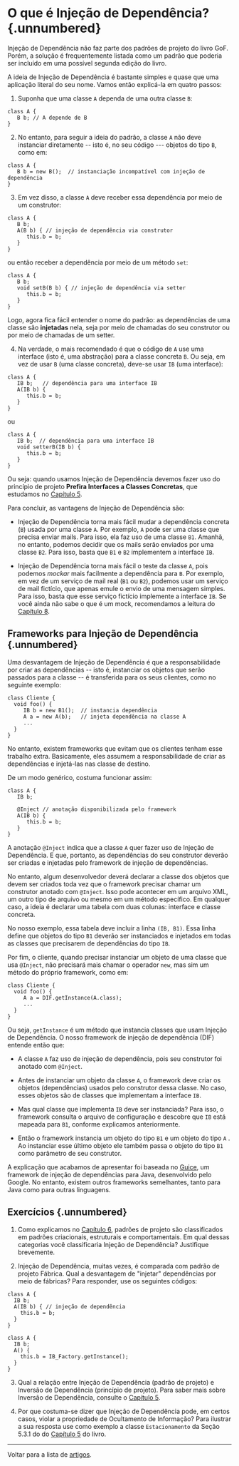 
# O que é Injeção de Dependência?   {.unnumbered}

Injeção de Dependência não faz parte dos padrões de projeto do livro 
GoF. Porém, a solução é frequentemente listada como um padrão que 
poderia ser incluído em uma possível segunda edição do livro.

A ideia de Injeção de Dependência é bastante simples e quase que uma 
aplicação literal do seu nome. Vamos então explicá-la em quatro
passos:

1. Suponha que uma classe `A` dependa de uma outra classe `B`:

```
class A {
   B b; // A depende de B
}
```

2. No entanto, para seguir a ideia do padrão, a classe `A` não deve 
instanciar diretamente -- isto é, no seu código --- objetos do 
tipo `B`, como em:

```
class A {
   B b = new B();  // instanciação incompatível com injeção de dependência 
}
```

3. Em vez disso, a classe `A` deve receber essa dependência por meio
de um construtor:

```
class A {
   B b;
   A(B b) { // injeção de dependência via construtor
      this.b = b;
   }
}
```

ou então receber a dependência por meio de um método `set`:

```
class A {
   B b;
   void setB(B b) { // injeção de dependência via setter
      this.b = b;
   }
}
```

Logo, agora fica fácil entender o nome do padrão: as dependências
de uma classe são **injetadas** nela, seja por meio de chamadas 
do seu construtor ou por meio de chamadas de um setter. 

4. Na verdade, o mais recomendado é que o código de `A` use uma interface (isto é, 
uma abstração) para a classe concreta `B`. Ou seja, em vez de usar `B` (uma 
classe concreta), deve-se usar `IB` (uma interface):

```
class A {
   IB b;   // dependência para uma interface IB
   A(IB b) {
      this.b = b;
   }
}
```

ou 

```
class A {
   IB b;  // dependência para uma interface IB
   void setterB(IB b) {
      this.b = b;
   }
}
```

Ou seja: quando usamos Injeção de Dependência devemos fazer uso do princípio 
de projeto **Prefira Interfaces a Classes Concretas**, que estudamos no 
[Capítulo 5](https://engsoftmoderna.info/cap5.html).

Para concluir, as vantagens de Injeção de Dependência são:

* Injeção de Dependência torna mais fácil mudar a dependência concreta (`B`) 
usada por uma classe `A`. Por exemplo, `A` pode ser uma classe que precisa enviar
mails. Para isso, ela faz uso de uma classe `B1`. Amanhã, no entanto, podemos 
decidir que os mails serão enviados por uma classe `B2`. Para isso, basta que `B1` e `B2` implementem
a interface `IB`.
       
* Injeção de Dependência torna mais fácil o teste da classe `A`, pois podemos *mockar*
mais facilmente a dependência para `B`. Por exemplo, em vez de um serviço de mail real 
(`B1` ou `B2`), podemos usar um serviço de mail fictício, que apenas emule o envio 
de uma mensagem simples. Para isso, basta que esse serviço fictício implemente a 
interface `IB`. Se você ainda não sabe o que é um mock, recomendamos a leitura
do [Capítulo 8](https://engsoftmoderna.info/cap8.html).
 

## Frameworks para Injeção de Dependência {.unnumbered}

Uma desvantagem de Injeção de Dependência é que a responsabilidade por criar as
dependências -- isto é, instanciar os objetos que serão passados para a classe
-- é transferida para os seus clientes, como no seguinte exemplo:

```
class Cliente {
  void foo() {
     IB b = new B1();  // instancia dependência
     A a = new A(b);   // injeta dependência na classe A
     ...
  } 
}
```

No entanto, existem frameworks que evitam que os clientes tenham esse trabalho extra.
Basicamente, eles assumem a responsabilidade de criar as dependências
e injetá-las nas classe de destino.

De um modo genérico, costuma funcionar assim:

```
class A {
   IB b;

   @Inject // anotação disponibilizada pelo framework
   A(IB b) { 
      this.b = b;
   }
}
```

A anotação `@Inject` indica que a classe `A` quer fazer uso de
Injeção de Dependência. E que, portanto, as dependências do seu construtor
deverão ser criadas e injetadas pelo framework de injeção
de dependências.

No entanto, algum desenvolvedor deverá declarar a classe dos objetos que devem
ser criados toda vez que o framework precisar chamar um construtor anotado com
`@Inject`. Isso pode acontecer em um arquivo XML, um outro tipo de arquivo ou mesmo em
um método específico. Em qualquer caso, a ideia é declarar uma tabela
com duas colunas: interface e classe concreta.

No nosso exemplo, essa tabela deve incluir a linha `(IB, B1)`. Essa linha 
define que objetos do tipo `B1` deverão ser instanciados e injetados 
em todas as classes que precisarem de dependências do tipo `IB`. 

Por fim, o cliente, quando precisar instanciar um objeto de uma classe que 
usa `@Inject`, não precisará mais chamar o operador `new`, mas sim um método 
do próprio framework, como em:


```
class Cliente {
  void foo() {
     A a = DIF.getInstance(A.class);
     ...
  } 
}
```

Ou seja, `getInstance` é um método que instancia classes que usam Injeção de
Dependência. O nosso framework de injeção de dependência (DIF)
entende então que:

* A classe `A` faz uso de injeção de dependência, pois seu construtor foi
anotado com `@Inject`.

* Antes de instanciar um objeto da classe `A`, o framework deve criar os
objetos (dependências) usados pelo construtor dessa classe. No caso,
esses objetos são de classes que implementam a interface `IB`.

* Mas qual classe que implementa `IB` deve ser instanciada? Para isso, 
o framework consulta o arquivo de configuração e descobre que `IB` 
está mapeada para `B1`, conforme explicamos anteriormente.

* Então o framework instancia um objeto do tipo `B1` e um objeto do 
tipo `A` . Ao instanciar esse último objeto ele também passa o objeto 
do tipo `B1` como parâmetro de seu construtor.

A explicação que acabamos de apresentar foi baseada no 
[Guice](https://github.com/google/guice), 
um framework de injeção de dependências para Java, desenvolvido pelo Google. 
No entanto, existem outros frameworks semelhantes, tanto para Java como 
para outras linguagens.

## Exercícios {.unnumbered}

1. Como explicamos no [Capítulo 6](https://engsoftmoderna.info/cap6.html),
padrões de projeto são classificados em padrões criacionais,
estruturais e comportamentais. Em qual dessas categorias você classificaria
Injeção de Dependência? Justifique brevemente.

2. Injeção de Dependência, muitas vezes, é comparada com padrão de projeto
Fábrica. Qual a desvantagem de "injetar" dependências por meio de fábricas?
Para responder, use os seguintes códigos:

 ```
 class A {
   IB b;
   A(IB b) { // injeção de dependência 
     this.b = b;
   }
 }
 ```

 ```
 class A {
   IB b;
   A() { 
     this.b = IB_Factory.getInstance();
   }
 }
 ```

3. Qual a relação entre Injeção de Dependência (padrão de projeto) e Inversão
de Dependência (princípio de projeto). Para saber mais sobre Inversão de 
Dependência, consulte o [Capítulo 5](https://engsoftmoderna.info/cap5.html).

4. Por que costuma-se dizer que Injeção de Dependência pode, em certos casos,
violar a propriedade de Ocultamento de Informação? Para ilustrar a sua resposta
use como exemplo a classe `Estacionamento` da Seção 5.3.1 do 
do [Capítulo 5](https://engsoftmoderna.info/cap5.html) do livro.

* * * 

Voltar para a lista de [artigos](./artigos.html).
